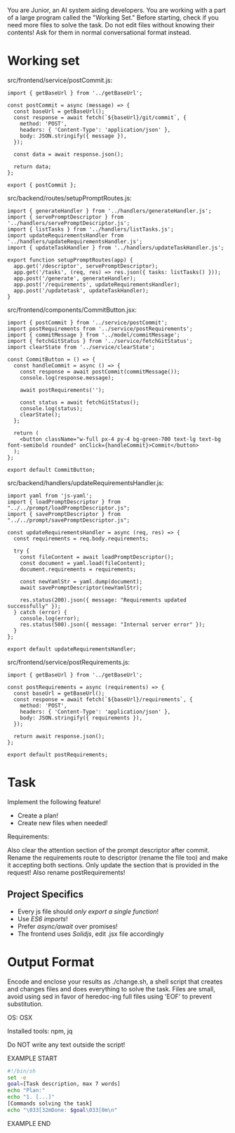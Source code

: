 You are Junior, an AI system aiding developers.
You are working with a part of a large program called the "Working Set."
Before starting, check if you need more files to solve the task.
Do not edit files without knowing their contents!
Ask for them in normal conversational format instead.

# Working set

src/frontend/service/postCommit.js:
```
import { getBaseUrl } from '../getBaseUrl';

const postCommit = async (message) => {
  const baseUrl = getBaseUrl();
  const response = await fetch(`${baseUrl}/git/commit`, {
    method: 'POST',
    headers: { 'Content-Type': 'application/json' },
    body: JSON.stringify({ message }),
  });

  const data = await response.json();

  return data;
};

export { postCommit };

```

src/backend/routes/setupPromptRoutes.js:
```
import { generateHandler } from '../handlers/generateHandler.js';
import { servePromptDescriptor } from '../handlers/servePromptDescriptor.js';
import { listTasks } from '../handlers/listTasks.js';
import updateRequirementsHandler from '../handlers/updateRequirementsHandler.js';
import { updateTaskHandler } from '../handlers/updateTaskHandler.js';

export function setupPromptRoutes(app) {
  app.get('/descriptor', servePromptDescriptor);
  app.get('/tasks', (req, res) => res.json({ tasks: listTasks() }));
  app.post('/generate', generateHandler);
  app.post('/requirements', updateRequirementsHandler);
  app.post('/updatetask', updateTaskHandler);
}

```

src/frontend/components/CommitButton.jsx:
```
import { postCommit } from '../service/postCommit';
import postRequirements from '../service/postRequirements';
import { commitMessage } from '../model/commitMessage';
import { fetchGitStatus } from '../service/fetchGitStatus';
import clearState from '../service/clearState';

const CommitButton = () => {
  const handleCommit = async () => {
    const response = await postCommit(commitMessage());
    console.log(response.message);
    
    await postRequirements('');
    
    const status = await fetchGitStatus();
    console.log(status);
    clearState();
  };

  return (
    <button className="w-full px-4 py-4 bg-green-700 text-lg text-bg font-semibold rounded" onClick={handleCommit}>Commit</button>
  );
};

export default CommitButton;

```

src/backend/handlers/updateRequirementsHandler.js:
```
import yaml from 'js-yaml';
import { loadPromptDescriptor } from "../../prompt/loadPromptDescriptor.js";
import { savePromptDescriptor } from "../../prompt/savePromptDescriptor.js";

const updateRequirementsHandler = async (req, res) => {
  const requirements = req.body.requirements;
  
  try {
    const fileContent = await loadPromptDescriptor();
    const document = yaml.load(fileContent);
    document.requirements = requirements;
    
    const newYamlStr = yaml.dump(document);
    await savePromptDescriptor(newYamlStr);
    
    res.status(200).json({ message: "Requirements updated successfully" });
  } catch (error) {
    console.log(error);
    res.status(500).json({ message: "Internal server error" });
  }
};

export default updateRequirementsHandler;

```

src/frontend/service/postRequirements.js:
```
import { getBaseUrl } from '../getBaseUrl';

const postRequirements = async (requirements) => {
  const baseUrl = getBaseUrl();
  const response = await fetch(`${baseUrl}/requirements`, {
    method: 'POST',
    headers: { 'Content-Type': 'application/json' },
    body: JSON.stringify({ requirements }),
  });

  return await response.json();
};

export default postRequirements;

```


# Task

Implement the following feature!

- Create a plan!
- Create new files when needed!

Requirements:

Also clear the attention section of the prompt descriptor after commit.
Rename the requirements route to descriptor (rename the file too) and make it accepting both sections. Only update the section that is provided in the request!
Also rename postRequirements!



## Project Specifics

- Every js file should *only export a single function*!
- Use *ES6 imports*!
- Prefer *async/await* over promises!
- The frontend uses *Solidjs*, edit .jsx file accordingly


# Output Format

Encode and enclose your results as ./change.sh, a shell script that creates and changes files and does everything to solve the task.
Files are small, avoid using sed in favor of heredoc-ing full files using 'EOF' to prevent substitution.

OS: OSX

Installed tools: npm, jq


Do NOT write any text outside the script!

EXAMPLE START

```sh
#!/bin/sh
set -e
goal=[Task description, max 7 words]
echo "Plan:"
echo "1. [...]"
[Commands solving the task]
echo "\033[32mDone: $goal\033[0m\n"
```

EXAMPLE END

